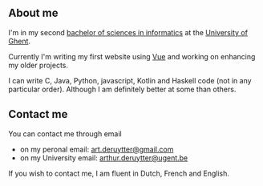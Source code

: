 ## About me
I'm in my second [bachelor of sciences in informatics](https://studiekiezer.ugent.be/bachelor-of-science-in-computer-science) at the [University of Ghent](https://www.ugent.be/en).

Currently I'm writing my first website using [Vue](https://vuejs.org/) and working on enhancing my older projects.

I can write C, Java, Python, javascript, Kotlin and Haskell code (not in any particular order). Although I am definitely better at some than others.


## Contact me
You can contact me through email 
* on my peronal email: [art.deruytter@gmail.com](mailto:art.deruytter@gmail.com)
* on my University email: [arthur.deruytter@ugent.be](mailto:arthur.deruytter@ugent.be)

If you wish to contact me, I am fluent in Dutch, French and English.

<!--
Here are some ideas to get you started:

- 🔭 I’m currently working on ...
- 🌱 I’m currently learning ...
- 👯 I’m looking to collaborate on ...
- 🤔 I’m looking for help with ...
- 💬 Ask me about ...
- 📫 How to reach me: ...
- 😄 Pronouns: ...
- ⚡ Fun fact: ...
-->
